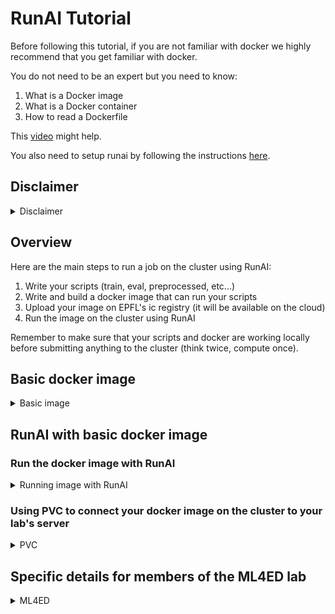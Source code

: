 # RunAI Tutorial

Before following this tutorial, if you are not familiar with docker we highly recommend that you get familiar with docker.

You do not need to be an expert but you need to know:

1. What is a Docker image
2. What is a Docker container
3. How to read a Dockerfile

This [video](https://www.youtube.com/watch?v=eGz9DS-aIeY&t=660s) might help.

You also need to setup runai by following the instructions [here](https://inside.epfl.ch/ic-it-docs/ic-cluster/caas/connecting/).

## Disclaimer

<details>

<summary>Disclaimer</summary>

This tutorial has been made on windows with WSL 2 (ubuntu).

If you are on Mac, Windows or another distribution and some of the commands are not recognized, you might need to change them. For example 'sudo service docker start' will not work on Mac or on the Powershell of Windows (on Mac, you can instead open Docker Desktop and then wait for the Docker engine to start).

Remember to use a search engine or a chatbot to help.

</details>

## Overview

Here are the main steps to run a job on the cluster using RunAI:

1. Write your scripts (train, eval, preprocessed, etc...)
2. Write and build a docker image that can run your scripts
3. Upload your image on EPFL's ic registry (it will be available on the cloud)
4. Run the image on the cluster using RunAI

Remember to make sure that your scripts and docker are working locally before submitting anything to the cluster (think twice, compute once).

## Basic docker image

<details>

<summary>Basic image</summary>

In this section, we will see how to build and run a simple docker image that saves a text file on you local machine using python.

Below is the Dockerfile

```Docker
# Use the minimalistic Python Alpine image for smaller size.
FROM python:3.9-alpine

# Set the working directory in docker
WORKDIR /app

# Create a directory for the data volume
RUN mkdir /data

# Copy the Python script into the container at /app
COPY write_text.py .

# Always use the Python script as the entry point
ENTRYPOINT ["python", "write_text.py"]

# By default, write "hello world" to the file.
CMD ["--text", "hello world"]
```

Starting docker (as said before, Mac users can also just start the Docker Desktop app and then wait for the Docker Engine to be started)

```bash
sudo service docker start
```

Build a Docker image with the tag helloworld-image from the current directory (indicated by the . at the end).

```bash
docker build -t helloworld-image .
```

Run the image. Will execute the ENTRYPOINT with the default parameter in CMD.

```bash
docker run helloworld-image
```

Nothing is created on our machine.

To deal with this: option -v maps a directory from your local machine (host) to a directory inside the container.

```bash
docker run -v $(pwd):/data helloworld-image
```

But our python script has an argument: "--text"

If we specify it in when running the container, it will override CMD (the default value)

```bash
docker run -v $(pwd):/data helloworld-image --text="New Hello Word"
```

If you want to remove all your docker images

```bash
docker system prune -a
```

</details>

## RunAI with basic docker image

### Run the docker image with RunAI

<details>

<summary>Running image with RunAI</summary>

First let us login to RunAI

```bash
runai login
```

You should be prompted with a link to get a password.

If you receive "Fail to get cluster version" or "configmaps is forbidden" warnings, you should ask another lab member who already has access to RunAI to give you the necessary rights to push to your lab's project (for ML4ED, it's `d-vet`) on ic-registry.
If you don't follow this step, you will receive the "namespaces is forbidden" error when pushing your image later.

If you receive the error below, make sure that you have properly set up runai by following the instructions [here](https://inside.epfl.ch/ic-it-docs/ic-cluster/caas/connecting/)..

```bash
ERRO[0000] 404 Not Found: {"error":"Realm does not exist","error_description":"For more on this error consult the server log at the debug level."}
```

Now let us login to the registry. (try with sudo if does not work)

```bash
docker login ic-registry.epfl.ch
```

Use your Tequila credentials.

Tag your image to the ic-registry, replace d-vet by your lab, otherwise, you will not be able to push.

```bash
docker tag helloworld-image ic-registry.epfl.ch/d-vet/helloworld-image
```

If you forgot the name of your image:

```bash
docker images
```

Now we can push our image:

```bash
docker push ic-registry.epfl.ch/d-vet/helloworld-image
```

Checking the existing RunAI projects

```bash
runai list project
```

If you receive an access denied error after running the command above, run `runai config project ml4ed-frej` (replace `frej` with your Gaspar username) and try again. If the config command itself leads to an access denied error, before running the config command, you may need to replace your Kubeconfig at ~/.kube/config with the recommended version that you can find [here](https://icitdocs.epfl.ch/display/clusterdocs/Getting+Started+with+RunAI#GettingStartedwithRunAI-%60kubectl%60configurationfiles) (remember to keep a backup of the old file somewhere safe before replacing!). After replacing the config file, do the steps from `runai login` again.

Submit your job. After -p put your project name.

```bash
runai submit --name hello1 -p ml4ed-frej -i ic-registry.epfl.ch/d-vet/helloworld-image --cpu-limit 1 --gpu 0
```

How to check the job:

```bash
runai describe job hello1 -p ml4ed-frej
```

Checking the logs:

```bash
 kubectl logs hello1-0-0 -n runai-ml4ed-frej
```

How to get all jobs

```bash
runai list jobs -p ml4ed-frej
```

How to delete the job:

```bash
runai delete job -p ml4ed-frej hello1
```

How to pass the arguments ? Separate them with --

```bash
runai submit --name hello1 -p ml4ed-frej -i ic-registry.epfl.ch/d-vet/helloworld-image --cpu-limit 1 --gpu 0 -- --text="hahaha"
```

How do we get our file ?: Persistent Volumes.

</details>

### Using PVC to connect your docker image on the cluster to your lab's server

<details>

<summary>PVC</summary>

Check the name of the Persistent Volumes you lab has access to:

```bash
kubectl get pvc -n runai-ml4ed-frej
```

Launch with the pvc

```bash
runai submit --name hello1 -p ml4ed-frej -i ic-registry.epfl.ch/d-vet/helloworld-image --cpu-limit 1 --gpu 0 --pvc runai-ml4ed-frej-ml4eddata1:/data
```

It fails.

Why?

Security.

New way of launching a job on runai (change the yaml file with your IDs):

```bash
kubectl create -f runai-job-default.yaml
```

```yaml
apiVersion: run.ai/v2alpha1  # Specifies the version of the Run.ai API this resource is written against.
kind: TrainingWorkload  # Specifies the kind of resource, in this case, a Run.ai Job.
metadata:
  name: hello1  # The name of the job.
  namespace: runai-ml4ed-frej  # The namespace in which the job will be created.
  labels:
    user: frej  # REPLACE Tequila user
spec:
  image:
    value: ic-registry.epfl.ch/d-vet/helloworld-image
  name:
    value: hello1  # name prefix of Pod
  arguments:  # Arguments passed to the container, space-separated, if the argument has spaces, use quotes as below.
    value: "--text \"Goodbye World\""
  runAsUser:
    value: true
  allowPrivilegeEscalation:  # allow sudo
    value: true
  cpu:
    value: "1"
  cpuLimit:
    value: "1"
  memory:
    value: 256Mi
  memoryLimit:
    value: 512Mi
  gpu:
    value: "0"
  nodePools:
    value: "default" # default is the node type S8 without GPUs
  pvcs:
    items:
      pvc--0:  # First is "pvc--0", second "pvc--1", etc.
        value:
          claimName: runai-ml4ed-frej-ml4eddata1
          existingPvc: true
          path: /data
```

To get your UserID and GroupID, visit your profile on the EPFL website:

![image](profile.png)

Where is my file? Where can I access it?
Need to see with your lab or with IC where is the PVC connected to.

</details>

## Specific details for members of the ML4ED lab

<details>

<summary>ML4ED</summary>

For ML4ED (ask me for the password):

```bash
ssh root@icvm0018.xaas.epfl.ch
```

and then it should be in: /mnt/ic1files_epfl_ch_u13722_ic_ml4ed_001_files_nfs

Bonus: on the jumpbox icvm0018.xaas.epfl.ch, our lab server is also mounted.

It is located in /mnt/ic1files_epfl_ch_D-VET
</details>
